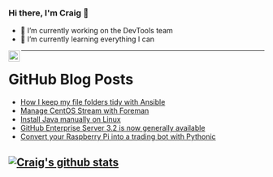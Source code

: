 ### Hi there, I'm Craig 👋

<!--
**CraigTeelFugro/CraigTeelFugro** is a ✨ _special_ ✨ repository because its `README.md` (this file) appears on your GitHub profile.

Here are some ideas to get you started:
-->

- 🔭 I’m currently working on the DevTools team
- 🌱 I’m currently learning everything I can

[<img align="left" alt="Craig Teel | LinkedIn" width="22px" src="https://cdn.jsdelivr.net/npm/simple-icons@v3/icons/linkedin.svg" />][linkedin]

---

# GitHub Blog Posts

<!-- BLOG-POST-LIST:START -->
- [How I keep my file folders tidy with Ansible](https://opensource.com/article/21/9/keep-folders-tidy-ansible)
- [Manage CentOS Stream with Foreman](https://opensource.com/article/21/9/centos-stream-foreman)
- [Install Java manually on Linux](https://opensource.com/article/21/9/install-java-manually-linux)
- [GitHub Enterprise Server 3.2 is now generally available](https://github.blog/2021-09-28-github-enterprise-server-3-2-generally-available/)
- [Convert your Raspberry Pi into a trading bot with Pythonic](https://opensource.com/article/21/9/raspberry-pi-trading-bot)
<!-- BLOG-POST-LIST:END -->

## [![Craig's github stats](https://github-readme-stats.vercel.app/api?username=craigteelfugro)](https://github.com/anuraghazra/github-readme-stats)


[linkedin]: https://linkedin.com/in/craig-teel-b8786771
